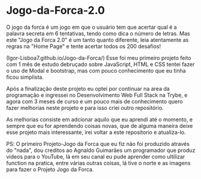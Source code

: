 # Jogo-da-Forca-2.0
O jogo da forca é um jogo em que o usuário tem que acertar qual é a palavra secreta em 6 tentativas, tendo como dica o número de letras.
Mas este "Jogo da Forca 2.0" é um tanto quanto diferente, leia atentamente as regras na "Home Page" e tente acertar todos os 200 desafios!

  (Igor-Lisboa7.github.io/Jogo-da-Forca/)
  Esse foi meu primeiro projeto feito com 1 mês de estudo debruçado sobre JavaScript, HTML e CSS tentei fazer o uso de Modal e bootstrap, mas com pouco conhecimento que eu tinha ficou simplista.
 
  Após a finalização deste projeto eu optei por continuar na area da programação e ingressei no Desenvolvimento Web Full Stack na Trybe, e agora com 3 meses de curso e um pouco mais de conhecimento quero fazer melhorias neste projeto e para isso criei outro repositório.

  As melhorias consiste em adcionar aquilo que eu aprendi até o momento, e sempre que eu for aprendendo coisas novas, que de alguma maneira deixe esse projeto mais interessante, irei voltar a este repositorio e atualiza-lo.

  PS: O primeiro Projeto-Jogo da Forca que eu fiz não foi produzido através do "nada", dou creditos ao Agnaldo Guimarães um programador que produz videos para o YouTube, lá em seu canal eu pude aprender como ultilizar function na pratica, entre várias outras coisas, lá tive o norte e as imagens para fazer o Projeto Jogo da Forca.
